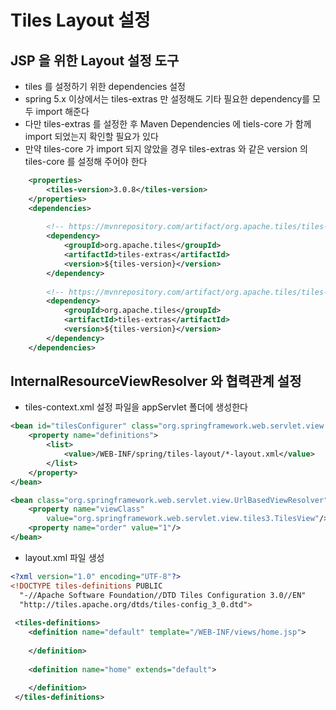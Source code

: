 # Tiles Layout 설정

## JSP 을 위한 Layout 설정 도구
- tiles 를 설정하기 위한 dependencies 설정
- spring 5.x 이상에서는 tiles-extras 만 설정해도 기타 필요한 dependency를 모두 import 해준다
- 다만 tiles-extras 를 설정한 후 Maven Dependencies 에 tiels-core 가 함께 import 되었는지 확인할 필요가 있다
- 만약 tiles-core 가 import 되지 않았을 경우 tiles-extras 와 같은 version 의 tiles-core 를 설정해 주어야 한다

```xml
	<properties>
		<tiles-version>3.0.8</tiles-version>
	</properties>
	<dependencies>
	
		<!-- https://mvnrepository.com/artifact/org.apache.tiles/tiles-extras -->
		<dependency>
		    <groupId>org.apache.tiles</groupId>
		    <artifactId>tiles-extras</artifactId>
		    <version>${tiles-version}</version>
		</dependency>
		
		<!-- https://mvnrepository.com/artifact/org.apache.tiles/tiles-extras -->
		<dependency>
		    <groupId>org.apache.tiles</groupId>
		    <artifactId>tiles-extras</artifactId>
		    <version>${tiles-version}</version>
		</dependency>	
	</dependencies>
```

## InternalResourceViewResolver 와 협력관계 설정
- tiles-context.xml 설정 파일을 appServlet 폴더에 생성한다
```xml
<bean id="tilesConfigurer" class="org.springframework.web.servlet.view.tiles3.TilesConfigurer">
	<property name="definitions">
		<list>
			<value>/WEB-INF/spring/tiles-layout/*-layout.xml</value>
		</list>
	</property>
</bean>

<bean class="org.springframework.web.servlet.view.UrlBasedViewResolver">
	<property name="viewClass" 
		value="org.springframework.web.servlet.view.tiles3.TilesView"/>
	<property name="order" value="1"/>
</bean>
```

- layout.xml 파일 생성
```xml
<?xml version="1.0" encoding="UTF-8"?>
<!DOCTYPE tiles-definitions PUBLIC
  "-//Apache Software Foundation//DTD Tiles Configuration 3.0//EN"
  "http://tiles.apache.org/dtds/tiles-config_3_0.dtd">
 
 <tiles-definitions>
 	<definition name="default" template="/WEB-INF/views/home.jsp">
 		
 	</definition>
 	
 	<definition name="home" extends="default">
 	
 	</definition>
 </tiles-definitions>
```